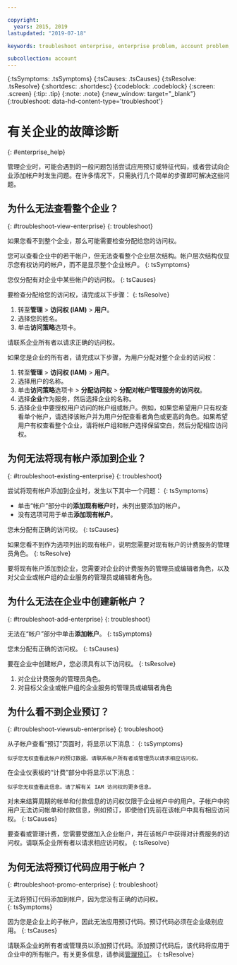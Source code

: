 ```yaml
---

copyright:
  years: 2015, 2019
lastupdated: "2019-07-18"

keywords: troubleshoot enterprise, enterprise problem, account problem, enterprise support, enterprise help, error message

subcollection: account
---
```


{:tsSymptoms: .tsSymptoms}
{:tsCauses: .tsCauses}
{:tsResolve: .tsResolve}
{:shortdesc: .shortdesc}
{:codeblock: .codeblock}
{:screen: .screen}
{:tip: .tip}
{:note: .note}
{:new_window: target="_blank"}
{:troubleshoot: data-hd-content-type='troubleshoot'}

# 有关企业的故障诊断
{: #enterprise_help}

管理企业时，可能会遇到的一般问题包括尝试应用预订或特征代码，或者尝试向企业添加帐户时发生问题。在许多情况下，只需执行几个简单的步骤即可解决这些问题。


## 为什么无法查看整个企业？
{: #troubleshoot-view-enterprise}
{: troubleshoot}

如果您看不到整个企业，那么可能需要检查分配给您的访问权。

您可以查看企业中的若干帐户，但无法查看整个企业层次结构。帐户层次结构仅显示您有权访问的帐户，而不是显示整个企业帐户。
{: tsSymptoms}

您仅分配有对企业中某些帐户的访问权。
{: tsCauses}

要检查分配给您的访问权，请完成以下步骤：
{: tsResolve}

1. 转至**管理** &gt; **访问权 (IAM)** > **用户**。
2. 选择您的姓名。
2. 单击**访问策略**选项卡。

请联系企业所有者以请求正确的访问权。

如果您是企业的所有者，请完成以下步骤，为用户分配对整个企业的访问权：
1. 转至**管理** > **访问权 (IAM)** > **用户**。
2. 选择用户的名称。 
2. 单击**访问策略**选项卡 > **分配访问权** > **分配对帐户管理服务的访问权**。
3. 选择**企业**作为服务，然后选择企业的名称。
4. 选择企业中要授权用户访问的帐户组或帐户。例如，如果您希望用户只有权查看单个帐户，请选择该帐户并为用户分配查看者角色或更高的角色。如果希望用户有权查看整个企业，请将帐户组和帐户选择保留空白，然后分配相应访问权。

## 为何无法将现有帐户添加到企业？
{: #troubleshoot-existing-enterprise}
{: troubleshoot}

尝试将现有帐户添加到企业时，发生以下其中一个问题：
{: tsSymptoms}
* 单击“帐户”部分中的**添加现有帐户**时，未列出要添加的帐户。
* 没有选项可用于单击**添加现有帐户**。

您未分配有正确的访问权。
{: tsCauses}

如果您看不到作为选项列出的现有帐户，说明您需要对现有帐户的计费服务的管理员角色。
{: tsResolve}

要将现有帐户添加到企业，您需要对企业的计费服务的管理员或编辑者角色，以及对父企业或帐户组的企业服务的管理员或编辑者角色。

## 为什么无法在企业中创建新帐户？
{: #troubleshoot-add-enterprise}
{: troubleshoot}

无法在“帐户”部分中单击**添加帐户**。
{: tsSymptoms}

您未分配有正确的访问权。
{: tsCauses}

要在企业中创建帐户，您必须具有以下访问权。
{: tsResolve}
1. 对企业计费服务的管理员角色。
2. 对目标父企业或帐户组的企业服务的管理员或编辑者角色

## 为什么看不到企业预订？
{: #troubleshoot-viewsub-enterprise}
{: troubleshoot}

从子帐户查看“预订”页面时，将显示以下消息：
{: tsSymptoms}

`似乎您无权查看此帐户的预订数据。请联系帐户所有者或管理员以请求相应访问权。`

在企业仪表板的“计费”部分中将显示以下消息：

`似乎您无权查看此信息。请了解有关 IAM 访问权的更多信息。`

对未来结算周期的帐单和付款信息的访问权仅限于企业帐户中的用户。子帐户中的用户无法访问帐单和付款信息，例如预订，即使他们先前在该帐户中具有相应访问权。
{: tsCauses}

要查看或管理计费，您需要受邀加入企业帐户，并在该帐户中获得对计费服务的访问权。请联系企业所有者以请求相应访问权。
{: tsResolve}

## 为何无法将预订代码应用于帐户？  
{: #troubleshoot-promo-enterprise}
{: troubleshoot}

无法将预订代码添加到帐户，因为您没有正确的访问权。  
{: tsSymptoms}

因为您是企业上的子帐户，因此无法应用预订代码。预订代码必须在企业级别应用。
{: tsCauses}

请联系企业的所有者或管理员以添加预订代码。添加预订代码后，该代码将应用于企业中的所有帐户。有关更多信息，请参阅[管理预订](/docs/billing-usage?topic=billing-usage-subscriptions)。
{: tsResolve}
